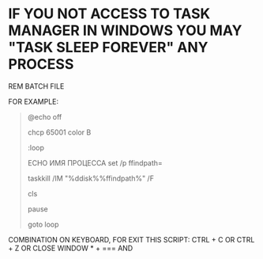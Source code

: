 # IF YOU NOT ACCESS TO TASK MANAGER IN WINDOWS YOU MAY "TASK SLEEP FOREVER" ANY PROCESS

REM BATCH FILE

FOR EXAMPLE:

> @echo off
> 
> chcp 65001
> color B
> 
> :loop
> 
> ECHO ИМЯ ПРОЦЕССА
> set /p ffindpath=
> 
> taskkill /IM "%ddisk%%ffindpath%" /F
>
> cls
>
> pause
> 
> goto loop

COMBINATION ON KEYBOARD, FOR EXIT THIS SCRIPT: 
CTRL + C OR CTRL + Z OR CLOSE WINDOW 
                      * + === AND


